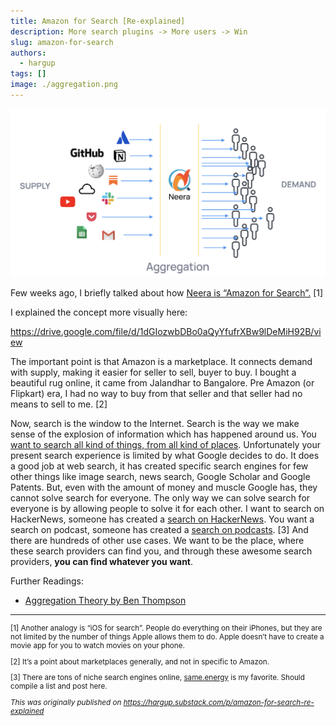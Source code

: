 ```yaml
---
title: Amazon for Search [Re-explained]
description: More search plugins -> More users -> Win
slug: amazon-for-search
authors:
  - hargup
tags: []
image: ./aggregation.png
---
```


![](./aggregation.png)

Few weeks ago, I briefly talked about how [Neera is “Amazon for Search”.](https://hargup.substack.com/p/amazon-for-search) [1]

I explained the concept more visually here:

https://drive.google.com/file/d/1dGIozwbDBo0aQyYfufrXBw9lDeMiH92B/view

The important point is that Amazon is a marketplace. It connects demand with supply, making it easier for seller to sell, buyer to buy. I bought a beautiful rug online, it came from Jalandhar to Bangalore. Pre Amazon (or Flipkart) era, I had no way to buy from that seller and that seller had no means to sell to me. [2]

Now, search is the window to the Internet. Search is the way we make sense of the explosion of information which has happened around us. You [want to search all kind of things, from all kind of places](https://hargup.substack.com/p/one-search-to-rule-them-all). Unfortunately your present search experience is limited by what Google decides to do. It does a good job at web search, it has created specific search engines for few other things like image search, news search, Google Scholar and Google Patents. But, even with the amount of money and muscle Google has, they cannot solve search for everyone. The only way we can solve search for everyone is by allowing people to solve it for each other. I want to search on HackerNews, someone has created a [search on HackerNews](https://deephn.org/). You want a search on podcast, someone has created a [search on podcasts](https://www.listennotes.com/). [3] And there are hundreds of other use cases. We want to be the place, where these search providers can find you, and through these awesome search providers, **you can find whatever you want**.

<!--truncate-->

Further Readings:

- [Aggregation Theory by Ben Thompson](https://stratechery.com/aggregation-theory/)

---

<small>

[1] Another analogy is “iOS for search”. People do everything on their iPhones, but they are not limited by the number of things Apple allows them to do. Apple doesn’t have to create a movie app for you to watch movies on your phone.

[2] It’s a point about marketplaces generally, and not in specific to Amazon.

[3] There are tons of niche search engines online, [same.energy](https://same.energy/) is my favorite. Should compile a list and post here.

_This was originally published on https://hargup.substack.com/p/amazon-for-search-re-explained_

</small>

